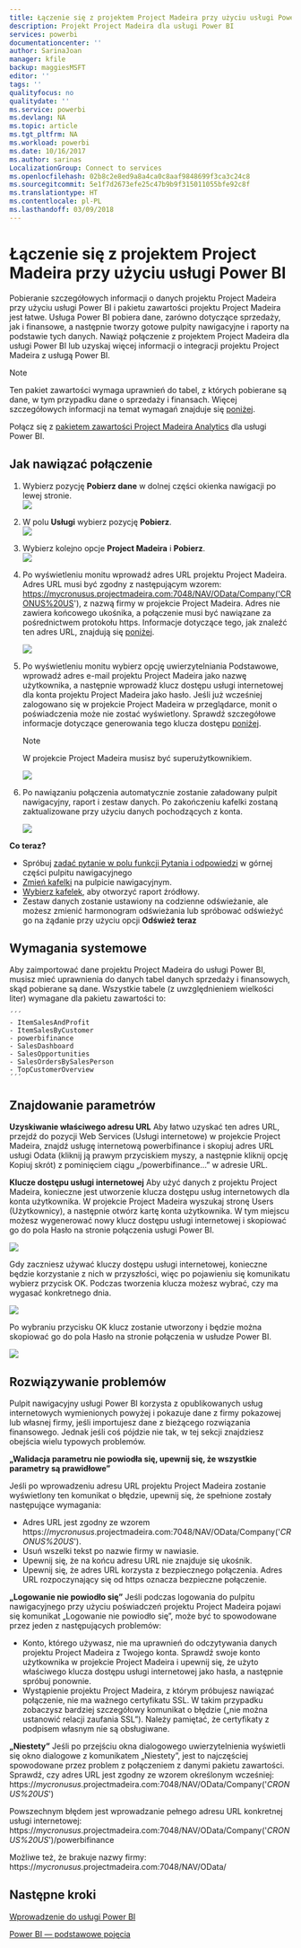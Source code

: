 ```yaml
---
title: Łączenie się z projektem Project Madeira przy użyciu usługi Power BI
description: Projekt Project Madeira dla usługi Power BI
services: powerbi
documentationcenter: ''
author: SarinaJoan
manager: kfile
backup: maggiesMSFT
editor: ''
tags: ''
qualityfocus: no
qualitydate: ''
ms.service: powerbi
ms.devlang: NA
ms.topic: article
ms.tgt_pltfrm: NA
ms.workload: powerbi
ms.date: 10/16/2017
ms.author: sarinas
LocalizationGroup: Connect to services
ms.openlocfilehash: 02b8c2e8ed9a8a4ca0c8aaf9848699f3ca3c24c8
ms.sourcegitcommit: 5e1f7d2673efe25c47b9b9f315011055bfe92c8f
ms.translationtype: HT
ms.contentlocale: pl-PL
ms.lasthandoff: 03/09/2018
---
```

# <a name="connect-to-project-madeira-with-power-bi"></a>Łączenie się z projektem Project Madeira przy użyciu usługi Power BI
Pobieranie szczegółowych informacji o danych projektu Project Madeira przy użyciu usługi Power BI i pakietu zawartości projektu Project Madeira jest łatwe. Usługa Power BI pobiera dane, zarówno dotyczące sprzedaży, jak i finansowe, a następnie tworzy gotowe pulpity nawigacyjne i raporty na podstawie tych danych.
Nawiąż połączenie z projektem Project Madeira dla usługi Power BI lub uzyskaj więcej informacji o integracji projektu Project Madeira z usługą Power BI.

>[!NOTE]
>Ten pakiet zawartości wymaga uprawnień do tabel, z których pobierane są dane, w tym przypadku dane o sprzedaży i finansach. Więcej szczegółowych informacji na temat wymagań znajduje się [poniżej](#Requirements).

Połącz się z [pakietem zawartości Project Madeira Analytics](https://app.powerbi.com/getdata/services/project-madeira) dla usługi Power BI.

## <a name="how-to-connect"></a>Jak nawiązać połączenie
1. Wybierz pozycję **Pobierz dane** w dolnej części okienka nawigacji po lewej stronie.  
    ![](media/service-connect-to-project-madeira/getdata.png)
2. W polu **Usługi** wybierz pozycję **Pobierz**.  
    ![](media/service-connect-to-project-madeira/services.png)
3. Wybierz kolejno opcje **Project Madeira** i **Pobierz**.  
    ![](media/service-connect-to-project-madeira/projectmadeira.png)
4. Po wyświetleniu monitu wprowadź adres URL projektu Project Madeira. Adres URL musi być zgodny z następującym wzorem: https://mycronusus.projectmadeira.com:7048/NAV/OData/Company('CRONUS%20US'), z nazwą firmy w projekcie Project Madeira. Adres nie zawiera końcowego ukośnika, a połączenie musi być nawiązane za pośrednictwem protokołu https. Informacje dotyczące tego, jak znaleźć ten adres URL, znajdują się [poniżej](#FindingParams).  
   
    ![](media/service-connect-to-project-madeira/params.png)
5. Po wyświetleniu monitu wybierz opcję uwierzytelniania Podstawowe, wprowadź adres e-mail projektu Project Madeira jako nazwę użytkownika, a następnie wprowadź klucz dostępu usługi internetowej dla konta projektu Project Madeira jako hasło. Jeśli już wcześniej zalogowano się w projekcie Project Madeira w przeglądarce, monit o poświadczenia może nie zostać wyświetlony. Sprawdź szczegółowe informacje dotyczące generowania tego klucza dostępu [poniżej](#FindingParams).  
   
    >[!NOTE]
    >W projekcie Project Madeira musisz być superużytkownikiem.
   
   ![](media/service-connect-to-project-madeira/creds.png)
6. Po nawiązaniu połączenia automatycznie zostanie załadowany pulpit nawigacyjny, raport i zestaw danych. Po zakończeniu kafelki zostaną zaktualizowane przy użyciu danych pochodzących z konta.  
   
    ![](media/service-connect-to-project-madeira/dashboard.png)

**Co teraz?**

* Spróbuj [zadać pytanie w polu funkcji Pytania i odpowiedzi](power-bi-q-and-a.md) w górnej części pulpitu nawigacyjnego
* [Zmień kafelki](service-dashboard-edit-tile.md) na pulpicie nawigacyjnym.
* [Wybierz kafelek](service-dashboard-tiles.md), aby otworzyć raport źródłowy.
* Zestaw danych zostanie ustawiony na codzienne odświeżanie, ale możesz zmienić harmonogram odświeżania lub spróbować odświeżyć go na żądanie przy użyciu opcji **Odśwież teraz**

<a name="Requirements"></a>

## <a name="system-requirements"></a>Wymagania systemowe
Aby zaimportować dane projektu Project Madeira do usługi Power BI, musisz mieć uprawnienia do danych tabel danych sprzedaży i finansowych, skąd pobierane są dane. Wszystkie tabele (z uwzględnieniem wielkości liter) wymagane dla pakietu zawartości to:  
 
    ´´´ 
    - ItemSalesAndProfit  
    - ItemSalesByCustomer  
    - powerbifinance  
    - SalesDashboard  
    - SalesOpportunities  
    - SalesOrdersBySalesPerson  
    - TopCustomerOverview  
    ´´´ 

<a name="FindingParams"></a>

## <a name="finding-parameters"></a>Znajdowanie parametrów
**Uzyskiwanie właściwego adresu URL** Aby łatwo uzyskać ten adres URL, przejdź do pozycji Web Services (Usługi internetowe) w projekcie Project Madeira, znajdź usługę internetową powerbifinance i skopiuj adres URL usługi Odata (kliknij ją prawym przyciskiem myszy, a następnie kliknij opcję Kopiuj skrót) z pominięciem ciągu „/powerbifinance...” w adresie URL.

**Klucze dostępu usługi internetowej** Aby użyć danych z projektu Project Madeira, konieczne jest utworzenie klucza dostępu usług internetowych dla konta użytkownika. W projekcie Project Madeira wyszukaj stronę Users (Użytkownicy), a następnie otwórz kartę konta użytkownika. W tym miejscu możesz wygenerować nowy klucz dostępu usługi internetowej i skopiować go do pola Hasło na stronie połączenia usługi Power BI.

![](media/service-connect-to-project-madeira/accesskey.png)

Gdy zaczniesz używać kluczy dostępu usługi internetowej, konieczne będzie korzystanie z nich w przyszłości, więc po pojawieniu się komunikatu wybierz przycisk OK.
Podczas tworzenia klucza możesz wybrać, czy ma wygasać konkretnego dnia.

![](media/service-connect-to-project-madeira/accesskey2.png)

Po wybraniu przycisku OK klucz zostanie utworzony i będzie można skopiować go do pola Hasło na stronie połączenia w usłudze Power BI.

![](media/service-connect-to-project-madeira/accesskey3.png)

## <a name="troubleshooting"></a>Rozwiązywanie problemów
Pulpit nawigacyjny usługi Power BI korzysta z opublikowanych usług internetowych wymienionych powyżej i pokazuje dane z firmy pokazowej lub własnej firmy, jeśli importujesz dane z bieżącego rozwiązania finansowego. Jednak jeśli coś pójdzie nie tak, w tej sekcji znajdziesz obejścia wielu typowych problemów.

**„Walidacja parametru nie powiodła się, upewnij się, że wszystkie parametry są prawidłowe”**

Jeśli po wprowadzeniu adresu URL projektu Project Madeira zostanie wyświetlony ten komunikat o błędzie, upewnij się, że spełnione zostały następujące wymagania:  

   - Adres URL jest zgodny ze wzorem https://*mycronusus*.projectmadeira.com:7048/NAV/OData/Company('*CRONUS%20US*').  
   - Usuń wszelki tekst po nazwie firmy w nawiasie.  
   - Upewnij się, że na końcu adresu URL nie znajduje się ukośnik.  
   - Upewnij się, że adres URL korzysta z bezpiecznego połączenia. Adres URL rozpoczynający się od https oznacza bezpieczne połączenie.  

**„Logowanie nie powiodło się”** Jeśli podczas logowania do pulpitu nawigacyjnego przy użyciu poświadczeń projektu Project Madeira pojawi się komunikat „Logowanie nie powiodło się”, może być to spowodowane przez jeden z następujących problemów:  

   - Konto, którego używasz, nie ma uprawnień do odczytywania danych projektu Project Madeira z Twojego konta. Sprawdź swoje konto użytkownika w projekcie Project Madeira i upewnij się, że użyto właściwego klucza dostępu usługi internetowej jako hasła, a następnie spróbuj ponownie.  
   - Wystąpienie projektu Project Madeira, z którym próbujesz nawiązać połączenie, nie ma ważnego certyfikatu SSL. W takim przypadku zobaczysz bardziej szczegółowy komunikat o błędzie („nie można ustanowić relacji zaufania SSL”). Należy pamiętać, że certyfikaty z podpisem własnym nie są obsługiwane.  

**„Niestety”** Jeśli po przejściu okna dialogowego uwierzytelnienia wyświetli się okno dialogowe z komunikatem „Niestety”, jest to najczęściej spowodowane przez problem z połączeniem z danymi pakietu zawartości. Sprawdź, czy adres URL jest zgodny ze wzorem określonym wcześniej:  
    https://*mycronusus*.projectmadeira.com:7048/NAV/OData/Company('*CRONUS%20US*')

Powszechnym błędem jest wprowadzanie pełnego adresu URL konkretnej usługi internetowej:  
    https://*mycronusus*.projectmadeira.com:7048/NAV/OData/Company('*CRONUS%20US*')/powerbifinance

Możliwe też, że brakuje nazwy firmy:   
    https://*mycronusus*.projectmadeira.com:7048/NAV/OData/

## <a name="next-steps"></a>Następne kroki
[Wprowadzenie do usługi Power BI](service-get-started.md)

[Power BI — podstawowe pojęcia](service-basic-concepts.md)

